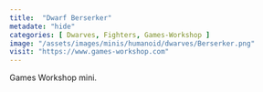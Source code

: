 ```yaml
---
title:  "Dwarf Berserker"
metadate: "hide"
categories: [ Dwarves, Fighters, Games-Workshop ]
image: "/assets/images/minis/humanoid/dwarves/Berserker.png"
visit: "https://www.games-workshop.com"
---
```

Games Workshop mini. 
